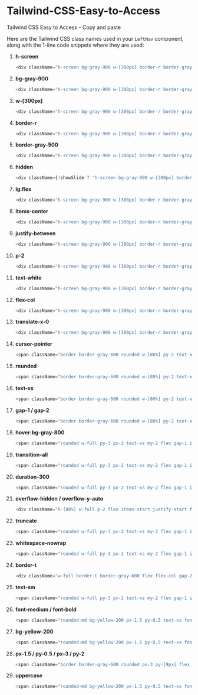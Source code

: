 # Tailwind-CSS-Easy-to-Access
Tailwind CSS Easy to Access - Copy and paste

Here are the Tailwind CSS class names used in your `LeftNav` component, along with the 1-line code snippets where they are used:

1. **h-screen**
   ```javascript
   <div className="h-screen bg-gray-900 w-[300px] border-r border-gray-500 hidden lg:flex items-center justify-between p-2 text-white flex-col translate-x-0">
   ```

2. **bg-gray-900**
   ```javascript
   <div className="h-screen bg-gray-900 w-[300px] border-r border-gray-500 hidden lg:flex items-center justify-between p-2 text-white flex-col translate-x-0">
   ```

3. **w-[300px]**
   ```javascript
   <div className="h-screen bg-gray-900 w-[300px] border-r border-gray-500 hidden lg:flex items-center justify-between p-2 text-white flex-col translate-x-0">
   ```

4. **border-r**
   ```javascript
   <div className="h-screen bg-gray-900 w-[300px] border-r border-gray-500 hidden lg:flex items-center justify-between p-2 text-white flex-col translate-x-0">
   ```

5. **border-gray-500**
   ```javascript
   <div className="h-screen bg-gray-900 w-[300px] border-r border-gray-500 hidden lg:flex items-center justify-between p-2 text-white flex-col translate-x-0">
   ```

6. **hidden**
   ```javascript
   <div className={!showSlide ? "h-screen bg-gray-900 w-[300px] border-r border-gray-500 hidden lg:flex items-center justify-between p-2 text-white flex-col translate-x-0" : "hidden"}>
   ```

7. **lg:flex**
   ```javascript
   <div className="h-screen bg-gray-900 w-[300px] border-r border-gray-500 hidden lg:flex items-center justify-between p-2 text-white flex-col translate-x-0">
   ```

8. **items-center**
   ```javascript
   <div className="h-screen bg-gray-900 w-[300px] border-r border-gray-500 hidden lg:flex items-center justify-between p-2 text-white flex-col translate-x-0">
   ```

9. **justify-between**
   ```javascript
   <div className="h-screen bg-gray-900 w-[300px] border-r border-gray-500 hidden lg:flex items-center justify-between p-2 text-white flex-col translate-x-0">
   ```

10. **p-2**
    ```javascript
    <div className="h-screen bg-gray-900 w-[300px] border-r border-gray-500 hidden lg:flex items-center justify-between p-2 text-white flex-col translate-x-0">
    ```

11. **text-white**
    ```javascript
    <div className="h-screen bg-gray-900 w-[300px] border-r border-gray-500 hidden lg:flex items-center justify-between p-2 text-white flex-col translate-x-0">
    ```

12. **flex-col**
    ```javascript
    <div className="h-screen bg-gray-900 w-[300px] border-r border-gray-500 hidden lg:flex items-center justify-between p-2 text-white flex-col translate-x-0">
    ```

13. **translate-x-0**
    ```javascript
    <div className="h-screen bg-gray-900 w-[300px] border-r border-gray-500 hidden lg:flex items-center justify-between p-2 text-white flex-col translate-x-0">
    ```

14. **cursor-pointer**
    ```javascript
    <span className="border border-gray-600 rounded w-[80%] py-2 text-xs flex gap-1 items-center justify-center cursor-pointer">
    ```

15. **rounded**
    ```javascript
    <span className="border border-gray-600 rounded w-[80%] py-2 text-xs flex gap-1 items-center justify-center cursor-pointer">
    ```

16. **text-xs**
    ```javascript
    <span className="border border-gray-600 rounded w-[80%] py-2 text-xs flex gap-1 items-center justify-center cursor-pointer">
    ```

17. **gap-1 / gap-2**
    ```javascript
    <span className="border border-gray-600 rounded w-[80%] py-2 text-xs flex gap-1 items-center justify-center cursor-pointer">
    ```

18. **hover:bg-gray-800**
    ```javascript
    <span className="rounded w-full py-3 px-2 text-xs my-2 flex gap-1 items-center justify-between cursor-pointer hover:bg-gray-800 transition-all duration-300 overflow-hidden truncate whitespace-nowrap">
    ```

19. **transition-all**
    ```javascript
    <span className="rounded w-full py-3 px-2 text-xs my-2 flex gap-1 items-center justify-between cursor-pointer hover:bg-gray-800 transition-all duration-300 overflow-hidden truncate whitespace-nowrap">
    ```

20. **duration-300**
    ```javascript
    <span className="rounded w-full py-3 px-2 text-xs my-2 flex gap-1 items-center justify-between cursor-pointer hover:bg-gray-800 transition-all duration-300 overflow-hidden truncate whitespace-nowrap">
    ```

21. **overflow-hidden / overflow-y-auto**
    ```javascript
    <div className="h-[80%] w-full p-2 flex items-start justify-start flex-col overflow-hidden overflow-y-auto text-sm scroll my-2">
    ```

22. **truncate**
    ```javascript
    <span className="rounded w-full py-3 px-2 text-xs my-2 flex gap-1 items-center justify-between cursor-pointer hover:bg-gray-800 transition-all duration-300 overflow-hidden truncate whitespace-nowrap">
    ```

23. **whitespace-nowrap**
    ```javascript
    <span className="rounded w-full py-3 px-2 text-xs my-2 flex gap-1 items-center justify-between cursor-pointer hover:bg-gray-800 transition-all duration-300 overflow-hidden truncate whitespace-nowrap">
    ```

24. **border-t**
    ```javascript
    <div className="w-full border-t border-gray-600 flex flex-col gap-2 items-center justify-center p-2">
    ```

25. **text-sm**
    ```javascript
    <span className="rounded w-full py-3 px-2 text-xs my-2 flex gap-1 items-center justify-between cursor-pointer hover:bg-gray-800 transition-all duration-300 overflow-hidden truncate whitespace-nowrap">
    ```

26. **font-medium / font-bold**
    ```javascript
    <span className="rounded-md bg-yellow-200 px-1.5 py-0.5 text-xs font-medium uppercase text-gray-800">
    ```

27. **bg-yellow-200**
    ```javascript
    <span className="rounded-md bg-yellow-200 px-1.5 py-0.5 text-xs font-medium uppercase text-gray-800">
    ```

28. **px-1.5 / py-0.5 / px-3 / py-2**
    ```javascript
    <span className="border border-gray-600 rounded px-3 py-[9px] flex items-center justify-center cursor-pointer">
    ```

29. **uppercase**
    ```javascript
    <span className="rounded-md bg-yellow-200 px-1.5 py-0.5 text-xs font-medium uppercase text-gray-800">
    ```
